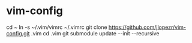 vim-config
==========

cd ~
ln -s ~/.vim/vimrc ~/.vimrc 
git clone https://github.com/jlopezr/vim-config.git .vim
cd .vim
git submodule update --init --recursive
